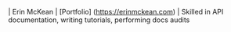 | Erin McKean | [Portfolio]  (https://erinmckean.com) | Skilled in API documentation, writing tutorials, performing docs audits 



